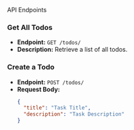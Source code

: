  API Endpoints

### Get All Todos
- **Endpoint:** `GET /todos/`
- **Description:** Retrieve a list of all todos.

### Create a Todo
- **Endpoint:** `POST /todos/`
- **Request Body:**
  ```json
  {
    "title": "Task Title",
    "description": "Task Description"
  }
